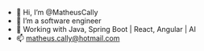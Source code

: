 - 👋 Hi, I’m @MatheusCally
- 👀 I’m a software engineer
- 🌱 Working with Java, Spring Boot | React, Angular | AI
- 📫 matheus.cally@hotmail.com

<!---
MatheusCally/MatheusCally is a ✨ special ✨ repository because its `README.md` (this file) appears on your GitHub profile.
You can click the Preview link to take a look at your changes.
--->
